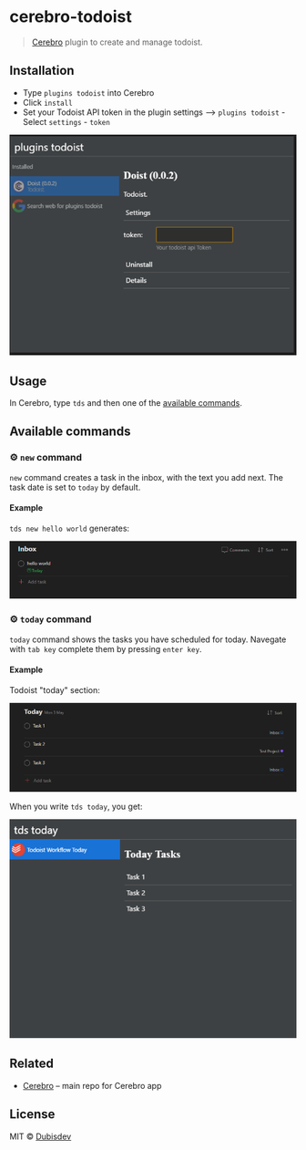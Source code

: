 # cerebro-todoist

> [Cerebro](https://cerebroapp.com) plugin to create and manage todoist.

## Installation

- Type `plugins todoist` into Cerebro
- Click `install`
- Set your Todoist API token in the plugin settings --> `plugins todoist` - Select `settings` - `token`

<p align="center">
  <img src="https://github.com/dubisdev/cerebro-todoist/raw/master/readme_files/settings_token.png">
</p>

## Usage

In Cerebro, type `tds` and then one of the [available commands](#available-commands).

## Available commands

### ⚙ `new` command

`new` command creates a task in the inbox, with the text you add next. The task date is set to `today` by default.

#### Example

`tds new hello world` generates:

<p align="center">
  <img src="https://github.com/dubisdev/cerebro-todoist/raw/master/readme_files/new_note.png">
</p>

### ⚙ `today` command

`today` command shows the tasks you have scheduled for today.
Navegate with `tab key` complete them by pressing `enter key`.

#### Example

Todoist "today" section:

<p align="center">
  <img src="https://github.com/dubisdev/cerebro-todoist/raw/master/readme_files/today_todoist.png">
</p>

When you write `tds today`, you get:

<p align="center">
  <img src="https://raw.githubusercontent.com/dubisdev/cerebro-todoist/master/readme_files/today_cerebro.png">
</p>

## Related

- [Cerebro](http://github.com/KELiON/cerebro) – main repo for Cerebro app

## License

MIT © [Dubisdev](https://dubis.dev)
